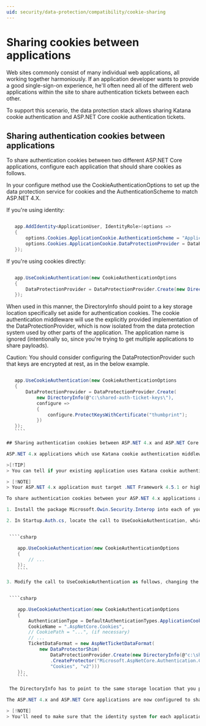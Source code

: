```yaml
---
uid: security/data-protection/compatibility/cookie-sharing
---
```

# Sharing cookies between applications

Web sites commonly consist of many individual web applications, all working together harmoniously. If an application developer wants to provide a good single-sign-on experience, he'll often need all of the different web applications within the site to share authentication tickets between each other.

To support this scenario, the data protection stack allows sharing Katana cookie authentication and ASP.NET Core cookie authentication tickets.

## Sharing authentication cookies between applications

To share authentication cookies between two different ASP.NET Core applications, configure each application that should share cookies as follows.

In your configure method use the CookieAuthenticationOptions to set up the data protection service for cookies and the AuthenticationScheme to match ASP.NET 4.X.

If you're using identity:

````csharp

   app.AddIdentity<ApplicationUser, IdentityRole>(options =>
   {
       options.Cookies.ApplicationCookie.AuthenticationScheme = "ApplicationCookie";
       options.Cookies.ApplicationCookie.DataProtectionProvider = DataProtectionProvider.Create(new DirectoryInfo(@"c:\shared-auth-ticket-keys\"));
   });
   ````

If you're using cookies directly:

````csharp

   app.UseCookieAuthentication(new CookieAuthenticationOptions
   {
       DataProtectionProvider = DataProtectionProvider.Create(new DirectoryInfo(@"c:\shared-auth-ticket-keys\"))
   });
   ````

When used in this manner, the DirectoryInfo should point to a key storage location specifically set aside for authentication cookies. The cookie authentication middleware will use the explicitly provided implementation of the DataProtectionProvider, which is now isolated from the data protection system used by other parts of the application. The application name is ignored (intentionally so, since you're trying to get multiple applications to share payloads).

Caution: You should consider configuring the DataProtectionProvider such that keys are encrypted at rest, as in the below example.

  <!-- literal_block {"ids": [], "linenos": false, "xml:space": "preserve", "language": "csharp"} -->

  ````csharp

     app.UseCookieAuthentication(new CookieAuthenticationOptions
     {
         DataProtectionProvider = DataProtectionProvider.Create(
             new DirectoryInfo(@"c:\shared-auth-ticket-keys\"),
             configure =>
             {
                 configure.ProtectKeysWithCertificate("thumbprint");
             })
     });
     ````

## Sharing authentication cookies between ASP.NET 4.x and ASP.NET Core applications

ASP.NET 4.x applications which use Katana cookie authentication middleware can be configured to generate authentication cookies which are compatible with the ASP.NET Core cookie authentication middleware. This allows upgrading a large site's individual applications piecemeal while still providing a smooth single sign on experience across the site.

>[!TIP]
> You can tell if your existing application uses Katana cookie authentication middleware by the existence of a call to UseCookieAuthentication in your project's Startup.Auth.cs. ASP.NET 4.x web application projects created with Visual Studio 2013 and later use the Katana cookie authentication middleware by default.

> [!NOTE]
> Your ASP.NET 4.x application must target .NET Framework 4.5.1 or higher, otherwise the necessary NuGet packages will fail to install.

To share authentication cookies between your ASP.NET 4.x applications and your ASP.NET Core applications, configure the ASP.NET Core application as stated above, then configure your ASP.NET 4.x applications by following the steps below.

1. Install the package Microsoft.Owin.Security.Interop into each of your ASP.NET 4.x applications.

2. In Startup.Auth.cs, locate the call to UseCookieAuthentication, which will generally look like the following.


   ````csharp

      app.UseCookieAuthentication(new CookieAuthenticationOptions
      {
          // ...
      });
      ````

3. Modify the call to UseCookieAuthentication as follows, changing the CookieName to match the name used by the ASP.NET Core cookie authentication middleware, and providing an instance of a DataProtectionProvider that has been initialized to a key storage location.


   ````csharp

      app.UseCookieAuthentication(new CookieAuthenticationOptions
      {
          AuthenticationType = DefaultAuthenticationTypes.ApplicationCookie,
          CookieName = ".AspNetCore.Cookies",
          // CookiePath = "...", (if necessary)
          // ...
          TicketDataFormat = new AspNetTicketDataFormat(
              new DataProtectorShim(
                  DataProtectionProvider.Create(new DirectoryInfo(@"c:\shared-auth-ticket-keys\"))
                  .CreateProtector("Microsoft.AspNetCore.Authentication.Cookies.CookieAuthenticationMiddleware",
                  "Cookies", "v2")))
      });
      ````

   The DirectoryInfo has to point to the same storage location that you pointed your ASP.NET Core application to and should be configured using the same settings.

The ASP.NET 4.x and ASP.NET Core applications are now configured to share authentication cookies.

> [!NOTE]
> You'll need to make sure that the identity system for each application is pointed at the same user database. Otherwise the identity system will produce failures at runtime when it tries to match the information in the authentication cookie against the information in its database.
